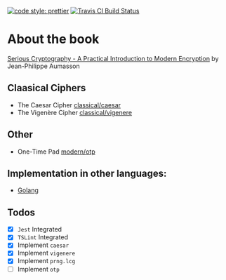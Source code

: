 [![code style: prettier](https://img.shields.io/badge/code_style-prettier-ff69b4.svg?style=flat-square)](https://github.com/prettier/prettier)
[![Travis CI Build Status](https://img.shields.io/travis/ziliwesley/serious-cryptography-ts/master.svg?style=flat-square)](https://travis-ci.org/ziliwesley/serious-cryptography-ts)

# About the book

[Serious Cryptography - A Practical Introduction to Modern Encryption](https://nostarch.com/seriouscrypto) by Jean-Philippe Aumasson

## Claasical Ciphers

- The Caesar Cipher [classical/caesar](classical/caesar)
- The Vigenère Cipher [classical/vigenere](classical/vigenere)

## Other

- One-Time Pad [modern/otp](modern/otp)

## Implementation in other languages:

- [Golang](https://github.com/ziliwesley/serious-cryptography)

## Todos

- [x] `Jest` Integrated
- [x] `TSLint` Integrated
- [x] Implement `caesar`
- [x] Implement `vigenere`
- [x] Implement `prng.lcg`
- [ ] Implement `otp`
